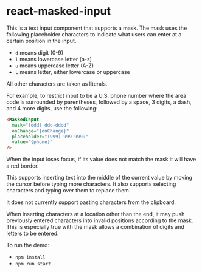 # react-masked-input

This is a text input component that supports a mask.
The mask uses the following placeholder characters to indicate
what users can enter at a certain position in the input.

- `d` means digit (0-9)
- `l` means lowercase letter (a-z)
- `u` means uppercase letter (A-Z)
- `L` means letter, either lowercase or uppercase

All other characters are taken as literals.

For example, to restrict input to be a U.S. phone number
where the area code is surrounded by parentheses,
followed by a space, 3 digits, a dash, and 4 more digits,
use the following:

```html
<MaskedInput
  mask="(ddd) ddd-dddd"
  onChange="{onChange}"
  placeholder="(999) 999-9999"
  value="{phone}"
/>
```

When the input loses focus, if its value does not match the mask
it will have a red border.

This supports inserting text into the middle of the current value
by moving the cursor before typing more characters.
It also supports selecting characters and typing over them to replace them.

It does not currently support pasting characters from the clipboard.

When inserting characters at a location other than the end,
it may push previously entered characters into
invalid positions according to the mask.
This is especially true with the mask allows
a combination of digits and letters to be entered.

To run the demo:

- `npm install`
- `npm run start`
